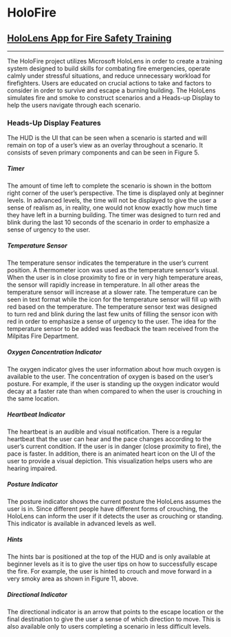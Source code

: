 # HoloFire
## [HoloLens App for Fire Safety Training](https://www.sjsuvrlab.org/project_holofire.html)
***********

The HoloFire project utilizes Microsoft HoloLens in order to create a training system designed to build skills for combating fire emergencies, operate calmly under stressful situations, and reduce unnecessary workload for firefighters. Users are educated on crucial actions to take and factors to consider in order to survive and escape a burning building. The HoloLens simulates fire and smoke to construct scenarios and a Heads-up Display to help the users navigate through each scenario.

### Heads-Up Display Features
 
The HUD is the UI that can be seen when a scenario is started and will remain on top of a user’s view as an overlay throughout a scenario. It consists of seven primary components and can be seen in Figure 5.
 
##### Timer

The amount of time left to complete the scenario is shown in the bottom right corner of the user’s perspective. The time is displayed only at beginner levels. In advanced levels, the time will not be displayed to give the user a sense of realism as, in reality, one would not know exactly how much time they have left in a burning building. The timer was designed to turn red and blink during the last 10 seconds of the scenario in order to emphasize a sense of urgency to the user. 
 
##### Temperature Sensor

The temperature sensor indicates the temperature in the user’s current position. A thermometer icon was used as the temperature sensor’s visual. When the user is in close proximity to fire or in very high temperature areas, the sensor will rapidly increase in temperature. In all other areas the temperature sensor will increase at a slower rate. The temperature can be seen in text format while the icon for the temperature sensor will fill up with red based on the temperature. The temperature sensor text was designed to turn red and blink during the last few units of filling the sensor icon with red in order to emphasize a sense of urgency to the user. The idea for the temperature sensor to be added was feedback the team received from the Milpitas Fire Department.
 
##### Oxygen Concentration Indicator

The oxygen indicator gives the user information about how much oxygen is available to the user. The concentration of oxygen is based on the user’s posture. For example, if the user is standing up the oxygen indicator would decay at a faster rate than when compared to when the user is crouching in the same location. 
 
##### Heartbeat Indicator

The heartbeat is an audible and visual notification. There is a regular heartbeat that the user can hear and the pace changes according to the user’s current condition. If the user is in danger (close proximity to fire), the pace is faster. In addition, there is an animated heart icon on the UI of the user to provide a visual depiction. This visualization helps users who are hearing impaired.

##### Posture Indicator

The posture indicator shows the current posture the HoloLens assumes the user is in. Since different people have different forms of crouching, the HoloLens can inform the user if it detects the user as crouching or standing. This indicator is available in advanced levels as well.
 
##### Hints

The hints bar is positioned at the top of the HUD and is only available at beginner levels as it is to give the user tips on how to successfully escape the fire. For example, the user is hinted to crouch and move forward in a very smoky area as shown in Figure 11, above.

##### Directional Indicator

The directional indicator is an arrow that points to the escape location or the final destination to give the user a sense of which direction to move. This is also available only to users completing a scenario in less difficult levels.
